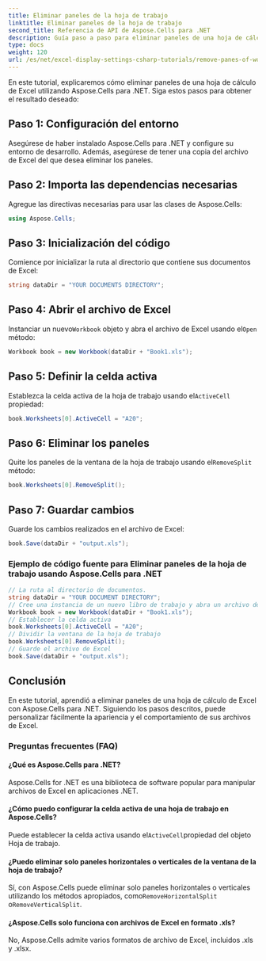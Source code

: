 ```yaml
---
title: Eliminar paneles de la hoja de trabajo
linktitle: Eliminar paneles de la hoja de trabajo
second_title: Referencia de API de Aspose.Cells para .NET
description: Guía paso a paso para eliminar paneles de una hoja de cálculo de Excel usando Aspose.Cells para .NET.
type: docs
weight: 120
url: /es/net/excel-display-settings-csharp-tutorials/remove-panes-of-worksheet/
---
```

En este tutorial, explicaremos cómo eliminar paneles de una hoja de cálculo de Excel utilizando Aspose.Cells para .NET. Siga estos pasos para obtener el resultado deseado:

## Paso 1: Configuración del entorno

Asegúrese de haber instalado Aspose.Cells para .NET y configure su entorno de desarrollo. Además, asegúrese de tener una copia del archivo de Excel del que desea eliminar los paneles.

## Paso 2: Importa las dependencias necesarias

Agregue las directivas necesarias para usar las clases de Aspose.Cells:

```csharp
using Aspose.Cells;
```

## Paso 3: Inicialización del código

Comience por inicializar la ruta al directorio que contiene sus documentos de Excel:

```csharp
string dataDir = "YOUR DOCUMENTS DIRECTORY";
```

## Paso 4: Abrir el archivo de Excel

 Instanciar un nuevo`Workbook` objeto y abra el archivo de Excel usando el`Open` método:

```csharp
Workbook book = new Workbook(dataDir + "Book1.xls");
```

## Paso 5: Definir la celda activa

 Establezca la celda activa de la hoja de trabajo usando el`ActiveCell` propiedad:

```csharp
book.Worksheets[0].ActiveCell = "A20";
```

## Paso 6: Eliminar los paneles

 Quite los paneles de la ventana de la hoja de trabajo usando el`RemoveSplit` método:

```csharp
book.Worksheets[0].RemoveSplit();
```

## Paso 7: Guardar cambios

Guarde los cambios realizados en el archivo de Excel:

```csharp
book.Save(dataDir + "output.xls");
```

### Ejemplo de código fuente para Eliminar paneles de la hoja de trabajo usando Aspose.Cells para .NET 
```csharp
// La ruta al directorio de documentos.
string dataDir = "YOUR DOCUMENT DIRECTORY";
// Cree una instancia de un nuevo libro de trabajo y abra un archivo de plantilla
Workbook book = new Workbook(dataDir + "Book1.xls");
// Establecer la celda activa
book.Worksheets[0].ActiveCell = "A20";
// Dividir la ventana de la hoja de trabajo
book.Worksheets[0].RemoveSplit();
// Guarde el archivo de Excel
book.Save(dataDir + "output.xls");
```

## Conclusión

En este tutorial, aprendió a eliminar paneles de una hoja de cálculo de Excel con Aspose.Cells para .NET. Siguiendo los pasos descritos, puede personalizar fácilmente la apariencia y el comportamiento de sus archivos de Excel.

### Preguntas frecuentes (FAQ)

#### ¿Qué es Aspose.Cells para .NET?

Aspose.Cells for .NET es una biblioteca de software popular para manipular archivos de Excel en aplicaciones .NET.

#### ¿Cómo puedo configurar la celda activa de una hoja de trabajo en Aspose.Cells?

 Puede establecer la celda activa usando el`ActiveCell`propiedad del objeto Hoja de trabajo.

#### ¿Puedo eliminar solo paneles horizontales o verticales de la ventana de la hoja de trabajo?

 Sí, con Aspose.Cells puede eliminar solo paneles horizontales o verticales utilizando los métodos apropiados, como`RemoveHorizontalSplit` o`RemoveVerticalSplit`.

#### ¿Aspose.Cells solo funciona con archivos de Excel en formato .xls?

No, Aspose.Cells admite varios formatos de archivo de Excel, incluidos .xls y .xlsx.
	